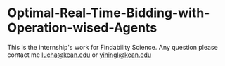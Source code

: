 # Optimal-Real-Time-Bidding-with-Operation-wised-Agents
 This is the internship's work for Findability Science. 
Any question please contact me lucha@kean.edu or yiningl@kean.edu
